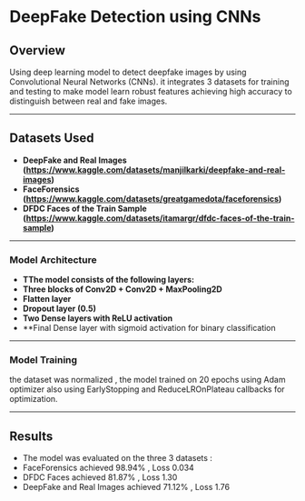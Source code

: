 # DeepFake Detection using CNNs

## Overview

Using deep learning model to detect deepfake images by using Convolutional Neural Networks (CNNs). it integrates 3 datasets for training and testing to make model learn robust features achieving high accuracy to distinguish between  real and fake images.



---


##  Datasets  Used

- **DeepFake and Real Images (https://www.kaggle.com/datasets/manjilkarki/deepfake-and-real-images)**
- **FaceForensics (https://www.kaggle.com/datasets/greatgamedota/faceforensics)**
- **DFDC Faces of the Train Sample (https://www.kaggle.com/datasets/itamargr/dfdc-faces-of-the-train-sample)**

---

### Model Architecture

- **TThe model consists of the following layers:**
- **Three blocks of Conv2D + Conv2D + MaxPooling2D**
- **Flatten layer**
- **Dropout layer (0.5)**
- **Two Dense layers with ReLU activation**
- **Final Dense layer with sigmoid activation for binary classification



---
### Model Training
the dataset was normalized , the model trained on 20 epochs using Adam optimizer also using EarlyStopping and ReduceLROnPlateau callbacks for optimization.



---

## Results 

- The model was evaluated on the three 3 datasets :
- FaceForensics achieved 98.94% , Loss 0.034
- DFDC Faces achieved 81.87% , Loss 1.30
- DeepFake and Real Images achieved 71.12% , Loss 1.76


